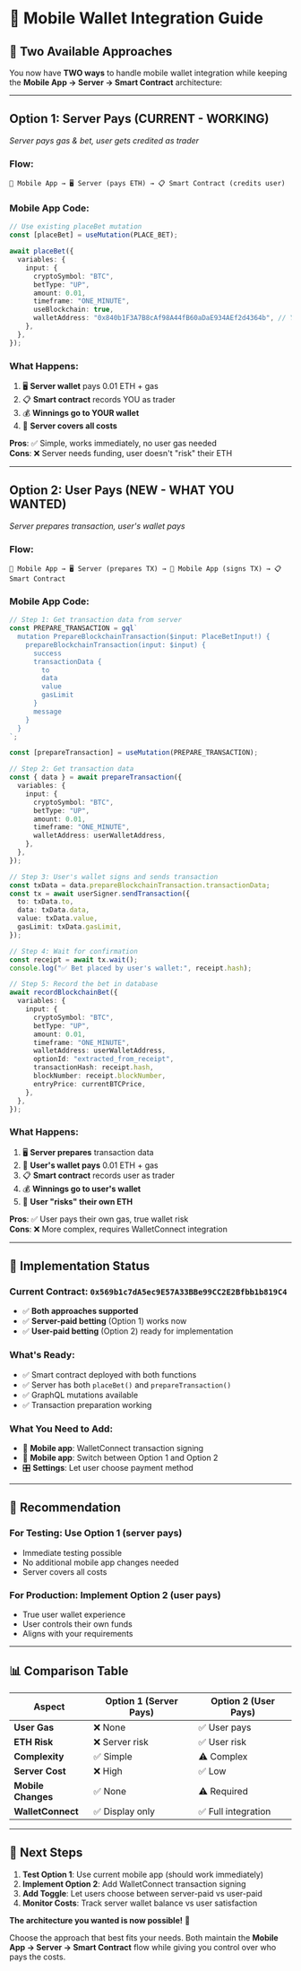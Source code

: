 # 📱 Mobile Wallet Integration Guide

## 🎯 **Two Available Approaches**

You now have **TWO ways** to handle mobile wallet integration while keeping the **Mobile App → Server → Smart Contract** architecture:

---

## **Option 1: Server Pays (CURRENT - WORKING)**

_Server pays gas & bet, user gets credited as trader_

### **Flow:**

```
📱 Mobile App → 🖥️ Server (pays ETH) → 📋 Smart Contract (credits user)
```

### **Mobile App Code:**

```typescript
// Use existing placeBet mutation
const [placeBet] = useMutation(PLACE_BET);

await placeBet({
  variables: {
    input: {
      cryptoSymbol: "BTC",
      betType: "UP",
      amount: 0.01,
      timeframe: "ONE_MINUTE",
      useBlockchain: true,
      walletAddress: "0x840b1F3A7B8cAf98A44fB60aDaE934AEf2d4364b", // Your wallet
    },
  },
});
```

### **What Happens:**

1. 🖥️ **Server wallet** pays 0.01 ETH + gas
2. 📋 **Smart contract** records YOU as trader
3. 💰 **Winnings go to YOUR wallet**
4. 🔄 **Server covers all costs**

**Pros**: ✅ Simple, works immediately, no user gas needed  
**Cons**: ❌ Server needs funding, user doesn't "risk" their ETH

---

## **Option 2: User Pays (NEW - WHAT YOU WANTED)**

_Server prepares transaction, user's wallet pays_

### **Flow:**

```
📱 Mobile App → 🖥️ Server (prepares TX) → 📱 Mobile App (signs TX) → 📋 Smart Contract
```

### **Mobile App Code:**

```typescript
// Step 1: Get transaction data from server
const PREPARE_TRANSACTION = gql`
  mutation PrepareBlockchainTransaction($input: PlaceBetInput!) {
    prepareBlockchainTransaction(input: $input) {
      success
      transactionData {
        to
        data
        value
        gasLimit
      }
      message
    }
  }
`;

const [prepareTransaction] = useMutation(PREPARE_TRANSACTION);

// Step 2: Get transaction data
const { data } = await prepareTransaction({
  variables: {
    input: {
      cryptoSymbol: "BTC",
      betType: "UP",
      amount: 0.01,
      timeframe: "ONE_MINUTE",
      walletAddress: userWalletAddress,
    },
  },
});

// Step 3: User's wallet signs and sends transaction
const txData = data.prepareBlockchainTransaction.transactionData;
const tx = await userSigner.sendTransaction({
  to: txData.to,
  data: txData.data,
  value: txData.value,
  gasLimit: txData.gasLimit,
});

// Step 4: Wait for confirmation
const receipt = await tx.wait();
console.log("✅ Bet placed by user's wallet:", receipt.hash);

// Step 5: Record the bet in database
await recordBlockchainBet({
  variables: {
    input: {
      cryptoSymbol: "BTC",
      betType: "UP",
      amount: 0.01,
      timeframe: "ONE_MINUTE",
      walletAddress: userWalletAddress,
      optionId: "extracted_from_receipt",
      transactionHash: receipt.hash,
      blockNumber: receipt.blockNumber,
      entryPrice: currentBTCPrice,
    },
  },
});
```

### **What Happens:**

1. 🖥️ **Server prepares** transaction data
2. 📱 **User's wallet pays** 0.01 ETH + gas
3. 📋 **Smart contract** records user as trader
4. 💰 **Winnings go to user's wallet**
5. 🎯 **User "risks" their own ETH**

**Pros**: ✅ User pays their own gas, true wallet risk  
**Cons**: ❌ More complex, requires WalletConnect integration

---

## 🔧 **Implementation Status**

### **Current Contract**: `0x569b1c7dA5ec9E57A33BBe99CC2E2Bfbb1b819C4`

- ✅ **Both approaches supported**
- ✅ **Server-paid betting** (Option 1) works now
- ✅ **User-paid betting** (Option 2) ready for implementation

### **What's Ready:**

- ✅ Smart contract deployed with both functions
- ✅ Server has both `placeBet()` and `prepareTransaction()`
- ✅ GraphQL mutations available
- ✅ Transaction preparation working

### **What You Need to Add:**

- 📱 **Mobile app**: WalletConnect transaction signing
- 📱 **Mobile app**: Switch between Option 1 and Option 2
- 🎛️ **Settings**: Let user choose payment method

---

## 🎯 **Recommendation**

### **For Testing**: Use **Option 1** (server pays)

- Immediate testing possible
- No additional mobile app changes needed
- Server covers all costs

### **For Production**: Implement **Option 2** (user pays)

- True user wallet experience
- User controls their own funds
- Aligns with your requirements

---

## 📊 **Comparison Table**

| Aspect             | Option 1 (Server Pays) | Option 2 (User Pays) |
| ------------------ | ---------------------- | -------------------- |
| **User Gas**       | ❌ None                | ✅ User pays         |
| **ETH Risk**       | ❌ Server risk         | ✅ User risk         |
| **Complexity**     | ✅ Simple              | ⚠️ Complex           |
| **Server Cost**    | ❌ High                | ✅ Low               |
| **Mobile Changes** | ✅ None                | ⚠️ Required          |
| **WalletConnect**  | ✅ Display only        | ✅ Full integration  |

---

## 🚀 **Next Steps**

1. **Test Option 1**: Use current mobile app (should work immediately)
2. **Implement Option 2**: Add WalletConnect transaction signing
3. **Add Toggle**: Let users choose between server-paid vs user-paid
4. **Monitor Costs**: Track server wallet balance vs user satisfaction

**The architecture you wanted is now possible!** 🎉

Choose the approach that best fits your needs. Both maintain the **Mobile App → Server → Smart Contract** flow while giving you control over who pays the costs.
